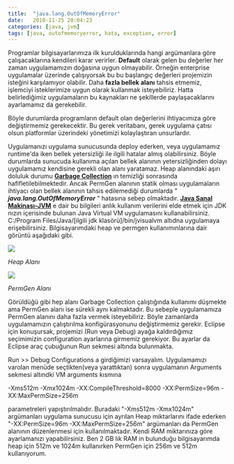 ```yaml
---
title:  "java.lang.OutOfMemoryError"
date:   2010-11-25 20:04:23
categories: [java, jvm]
tags: [java, outofmemoryerror, hata, exception, error]
---
```


Programlar bilgisayarlarımıza ilk kurulduklarında hangi argümanlara göre çalışacaklarına kendileri karar verirler. **Default** olarak gelen bu değerler her zaman uygulamamızın doğasına uygun olmayabilir. Örneğin enterprise uygulamalar üzerinde çalışıyorsak bu bu başlangıç değerleri projemizin isteğini karşılamıyor olabilir. Daha **fazla bellek alanı** tahsis etmemiz, işlemciyi isteklerimize uygun olarak kullanmak isteyebiliriz. Hatta belirlediğimiz uygulamaların bu kaynakları ne şekillerde paylaşacaklarını ayarlamamız da gerekebilir.  
  
Böyle durumlarda programların default olan değerlerini ihtiyacımıza göre değiştirmemiz gerekecektir. Bu gerek veritabanı, gerek uygulama çatısı olsun platformlar üzerindeki yönetimizi kolaylaştıran unsurlardır.  
  
Uygulamanızı uygulama sunucusunda deploy ederken, veya uygulamamız runtime'da iken bellek yetersizliği ile ilgili hatalar almış olabilirsiniz. Böyle durumlarda sunucuda kullanıma açılan bellek alanının yetersizliğinden dolayı uygulamamız kendisine gerekli olan alanı yaratamaz. Heap alanındaki aşırı doluluk durumu **[Garbage Collection](http://en.wikipedia.org/wiki/Garbage_collection_(computer_science))** ın temizliği sonrasında hafifletilebilmektedir. Ancak PermGen alanının statik olması uygulamaların ihtiyacı olan bellek alanının tahsis edilemediği durumlarda " **_java.lang.OutOfMemoryError_** " hatasına sebep olmaktadır. **[Java Sanal Makinası-JVM](http://en.wikipedia.org/wiki/Java_Virtual_Machine)** e dair bu bilgileri anlık kullanım verilerini elde etmek için JDK nızın içerisinde bulunan Java Virtual VM uygulamasını kullanabilirsiniz. C:/Program Files/Java/[ilgili jdk klasörü]/bin/jvisualvm altıdna uygulamaya erişebilirsiniz. Bilgisayarımdaki heap ve permgen kullanımınlarına dair görüntü aşağıdaki gibi.  
  
  

[![](http://1.bp.blogspot.com/_-PvBeE2cwcg/TO5Bx_69ikI/AAAAAAAAAWg/C13IQFwDdLU/s1600/Capture.PNG)](http://1.bp.blogspot.com/_-PvBeE2cwcg/TO5Bx_69ikI/AAAAAAAAAWg/C13IQFwDdLU/s1600/Capture.PNG)

_Heap Alanı_

[![](http://4.bp.blogspot.com/_-PvBeE2cwcg/TO5B_VS9jnI/AAAAAAAAAWk/E7SW0BuEaIA/s1600/2.PNG)](http://4.bp.blogspot.com/_-PvBeE2cwcg/TO5B_VS9jnI/AAAAAAAAAWk/E7SW0BuEaIA/s1600/2.PNG)

_PermGen Alanı_

  

Görüldüğü gibi hep alanı Garbage Collection çalıştığında kullanımı düşmekte ama PermGen alanı ise sürekli aynı kalmaktadır. Bu sebeple uygulamamıza PermGen alanını daha fazla vermek isteyebiliriz. Böyle zamanlarda uygulamamızın çalıştırılma konfigürasyonunu değiştirmemiz gerekir. Eclipse için konuşursak, projemizi (Run veya Debug) ayağa kaldırdığımız seçimimizin configuration ayarlarına girmemiz gerekiyor. Bu ayarlar da Eclipse araç çubuğunun Run sekmesi altında bulunmakta.

  

Run >> Debug Configurations a girdiğimizi varsayalım. Uygulamamızı varolan menüde seçtikten(veya yarattıktan) sonra uygulamanın Arguments sekmesi altındki VM arguments kısmına

  

 -Xms512m -Xmx1024m -XX:CompileThreshold=8000 -XX:PermSize=96m -XX:MaxPermSize=256m

parametreleri yapıştırılmalıdır. Buradaki "-Xms512m -Xmx1024m" argümanları uygulama sunucusu için ayrılan Heap miktarlarını ifade ederken "-XX:PermSize=96m -XX:MaxPermSize=256m" argümanları da PermGen alanının düzenlenmesi için kullanılmaktadır. Kendi RAM miktarınıza göre ayarlamanızı yapabilirsiniz. Ben 2 GB lık RAM in bulunduğu bilgisayarımda heap için 512m ve 1024m kullanırken PermGen için 256m ve 512m kullanıyorum.  
  